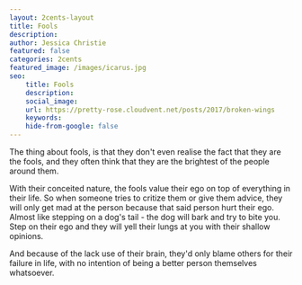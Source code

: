 ```yaml
---
layout: 2cents-layout
title: Fools
description: 
author: Jessica Christie
featured: false
categories: 2cents
featured_image: /images/icarus.jpg
seo:
    title: Fools
    description: 
    social_image:
    url: https://pretty-rose.cloudvent.net/posts/2017/broken-wings
    keywords:
    hide-from-google: false
---
```

The thing about fools, is that they don't even realise the fact that they are the fools, and they often think that they are the brightest of the people around them.

With their conceited nature, the fools value their ego on top of everything in their life. So when someone tries to critize them or give them advice, they will only get mad at the person because that said person hurt their ego. Almost like stepping on a dog's tail - the dog will bark and try to bite you. Step on their ego and they will yell their lungs at you with their shallow opinions.

And because of the lack use of their brain, they'd only blame others for their failure in life, with no intention of being a better person themselves whatsoever.

&nbsp;

